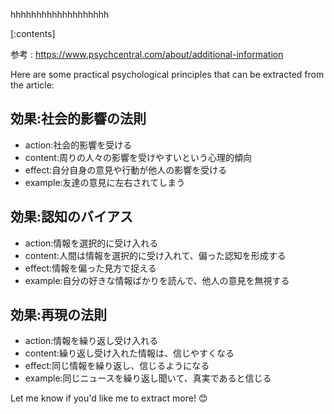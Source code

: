 

hhhhhhhhhhhhhhhhhhh
    
[:contents]

参考 : https://www.psychcentral.com/about/additional-information

Here are some practical psychological principles that can be extracted from the article:

## 効果:社会的影響の法則
- action:社会的影響を受ける
- content:周りの人々の影響を受けやすいという心理的傾向
- effect:自分自身の意見や行動が他人の影響を受ける
- example:友達の意見に左右されてしまう

## 効果:認知のバイアス
- action:情報を選択的に受け入れる
- content:人間は情報を選択的に受け入れて、偏った認知を形成する
- effect:情報を偏った見方で捉える
- example:自分の好きな情報ばかりを読んで、他人の意見を無視する

## 効果:再現の法則
- action:情報を繰り返し受け入れる
- content:繰り返し受け入れた情報は、信じやすくなる
- effect:同じ情報を繰り返し、信じるようになる
- example:同じニュースを繰り返し聞いて、真実であると信じる

Let me know if you'd like me to extract more! 😊

    